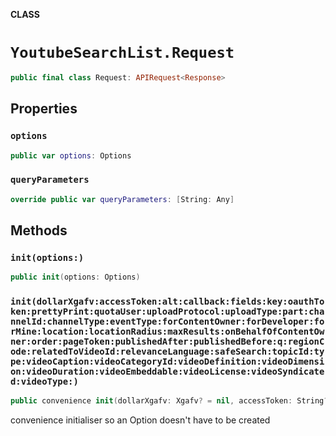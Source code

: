 **CLASS**

# `YoutubeSearchList.Request`

```swift
public final class Request: APIRequest<Response>
```

## Properties
### `options`

```swift
public var options: Options
```

### `queryParameters`

```swift
override public var queryParameters: [String: Any]
```

## Methods
### `init(options:)`

```swift
public init(options: Options)
```

### `init(dollarXgafv:accessToken:alt:callback:fields:key:oauthToken:prettyPrint:quotaUser:uploadProtocol:uploadType:part:channelId:channelType:eventType:forContentOwner:forDeveloper:forMine:location:locationRadius:maxResults:onBehalfOfContentOwner:order:pageToken:publishedAfter:publishedBefore:q:regionCode:relatedToVideoId:relevanceLanguage:safeSearch:topicId:type:videoCaption:videoCategoryId:videoDefinition:videoDimension:videoDuration:videoEmbeddable:videoLicense:videoSyndicated:videoType:)`

```swift
public convenience init(dollarXgafv: Xgafv? = nil, accessToken: String? = nil, alt: Alt? = nil, callback: String? = nil, fields: String? = nil, key: String? = nil, oauthToken: String? = nil, prettyPrint: Bool? = nil, quotaUser: String? = nil, uploadProtocol: String? = nil, uploadType: String? = nil, part: [String], channelId: String? = nil, channelType: ChannelType? = nil, eventType: EventType? = nil, forContentOwner: Bool? = nil, forDeveloper: Bool? = nil, forMine: Bool? = nil, location: String? = nil, locationRadius: String? = nil, maxResults: Int? = nil, onBehalfOfContentOwner: String? = nil, order: Order? = nil, pageToken: String? = nil, publishedAfter: String? = nil, publishedBefore: String? = nil, q: String? = nil, regionCode: String? = nil, relatedToVideoId: String? = nil, relevanceLanguage: String? = nil, safeSearch: SafeSearch? = nil, topicId: String? = nil, type: [String]? = nil, videoCaption: VideoCaption? = nil, videoCategoryId: String? = nil, videoDefinition: VideoDefinition? = nil, videoDimension: VideoDimension? = nil, videoDuration: VideoDuration? = nil, videoEmbeddable: VideoEmbeddable? = nil, videoLicense: VideoLicense? = nil, videoSyndicated: VideoSyndicated? = nil, videoType: VideoType? = nil)
```

convenience initialiser so an Option doesn't have to be created
